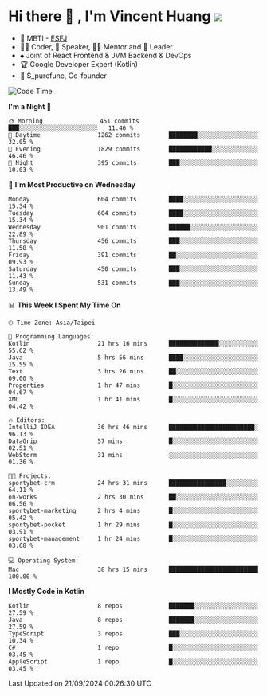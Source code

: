 # Hi there 👋 , I'm Vincent Huang ![](https://komarev.com/ghpvc/?username=Jian-Min-Huang)
- 👀 MBTI - [ESFJ](https://www.16personalities.com/esfj-personality)
- 👨‍💻 Coder, 🎤 Speaker, 👨‍🏫 Mentor and 🚀 Leader
- ♠️ Joint of React Frontend & JVM Backend & DevOps
- 🏆 Google Developer Expert (Kotlin)
- 💼 $_purefunc, Co-founder

<!--START_SECTION:waka-->
![Code Time](http://img.shields.io/badge/Code%20Time-4%2C477%20hrs%2050%20mins-blue)

**I'm a Night 🦉** 

```text
🌞 Morning                451 commits         ███░░░░░░░░░░░░░░░░░░░░░░   11.46 % 
🌆 Daytime                1262 commits        ████████░░░░░░░░░░░░░░░░░   32.05 % 
🌃 Evening                1829 commits        ████████████░░░░░░░░░░░░░   46.46 % 
🌙 Night                  395 commits         ███░░░░░░░░░░░░░░░░░░░░░░   10.03 % 
```
📅 **I'm Most Productive on Wednesday** 

```text
Monday                   604 commits         ████░░░░░░░░░░░░░░░░░░░░░   15.34 % 
Tuesday                  604 commits         ████░░░░░░░░░░░░░░░░░░░░░   15.34 % 
Wednesday                901 commits         ██████░░░░░░░░░░░░░░░░░░░   22.89 % 
Thursday                 456 commits         ███░░░░░░░░░░░░░░░░░░░░░░   11.58 % 
Friday                   391 commits         ██░░░░░░░░░░░░░░░░░░░░░░░   09.93 % 
Saturday                 450 commits         ███░░░░░░░░░░░░░░░░░░░░░░   11.43 % 
Sunday                   531 commits         ███░░░░░░░░░░░░░░░░░░░░░░   13.49 % 
```


📊 **This Week I Spent My Time On** 

```text
🕑︎ Time Zone: Asia/Taipei

💬 Programming Languages: 
Kotlin                   21 hrs 16 mins      ██████████████░░░░░░░░░░░   55.62 % 
Java                     5 hrs 56 mins       ████░░░░░░░░░░░░░░░░░░░░░   15.55 % 
Text                     3 hrs 26 mins       ██░░░░░░░░░░░░░░░░░░░░░░░   09.00 % 
Properties               1 hr 47 mins        █░░░░░░░░░░░░░░░░░░░░░░░░   04.67 % 
XML                      1 hr 41 mins        █░░░░░░░░░░░░░░░░░░░░░░░░   04.42 % 

🔥 Editors: 
IntelliJ IDEA            36 hrs 46 mins      ████████████████████████░   96.13 % 
DataGrip                 57 mins             █░░░░░░░░░░░░░░░░░░░░░░░░   02.51 % 
WebStorm                 31 mins             ░░░░░░░░░░░░░░░░░░░░░░░░░   01.36 % 

🐱‍💻 Projects: 
sportybet-crm            24 hrs 31 mins      ████████████████░░░░░░░░░   64.11 % 
on-works                 2 hrs 30 mins       ██░░░░░░░░░░░░░░░░░░░░░░░   06.56 % 
sportybet-marketing      2 hrs 4 mins        █░░░░░░░░░░░░░░░░░░░░░░░░   05.42 % 
sportybet-pocket         1 hr 29 mins        █░░░░░░░░░░░░░░░░░░░░░░░░   03.91 % 
sportybet-management     1 hr 24 mins        █░░░░░░░░░░░░░░░░░░░░░░░░   03.68 % 

💻 Operating System: 
Mac                      38 hrs 15 mins      █████████████████████████   100.00 % 
```

**I Mostly Code in Kotlin** 

```text
Kotlin                   8 repos             ███████░░░░░░░░░░░░░░░░░░   27.59 % 
Java                     8 repos             ███████░░░░░░░░░░░░░░░░░░   27.59 % 
TypeScript               3 repos             ███░░░░░░░░░░░░░░░░░░░░░░   10.34 % 
C#                       1 repo              █░░░░░░░░░░░░░░░░░░░░░░░░   03.45 % 
AppleScript              1 repo              █░░░░░░░░░░░░░░░░░░░░░░░░   03.45 % 
```




 Last Updated on 21/09/2024 00:26:30 UTC
<!--END_SECTION:waka-->
